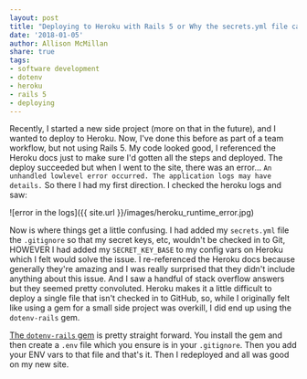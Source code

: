 ```yaml
---
layout: post
title: "Deploying to Heroku with Rails 5 or Why the secrets.yml file causes trouble"
date: '2018-01-05'
author: Allison McMillan
share: true
tags:
- software development
- dotenv
- heroku
- rails 5
- deploying
---
```


Recently, I started a new side project (more on that in the future), and I wanted to deploy to Heroku. Now, I've done this before as part of a team workflow, but not using Rails 5. My code looked good, I referenced the Heroku docs just to make sure I'd gotten all the steps and deployed. The deploy succeeded but when I went to the site, there was an error... `An unhandled lowlevel error occurred. The application logs may have details.` So there I had my first direction. I checked the heroku logs and saw:

![error in the logs]({{ site.url }}/images/heroku_runtime_error.jpg)

Now is where things get a little confusing. I had added my `secrets.yml` file the `.gitignore` so that my secret keys, etc, wouldn't be checked in to Git, HOWEVER I had added my `SECRET_KEY_BASE` to my config vars on Heroku which I felt would solve the issue. I re-referenced the Heroku docs because generally they're amazing and I was really surprised that they didn't include anything about this issue. And I saw a handful of stack overflow answers but they seemed pretty convoluted. Heroku makes it a little difficult to deploy a single file that isn't checked in to GitHub, so, while I originally felt like using a gem for a small side project was overkill, I did end up using the `dotenv-rails` gem.

[The `dotenv-rails` gem](https://github.com/bkeepers/dotenv) is pretty straight forward. You install the gem and then create a `.env` file which you ensure is in your `.gitignore`. Then you add your ENV vars to that file and that's it. Then I redeployed and all was good on my new site.
